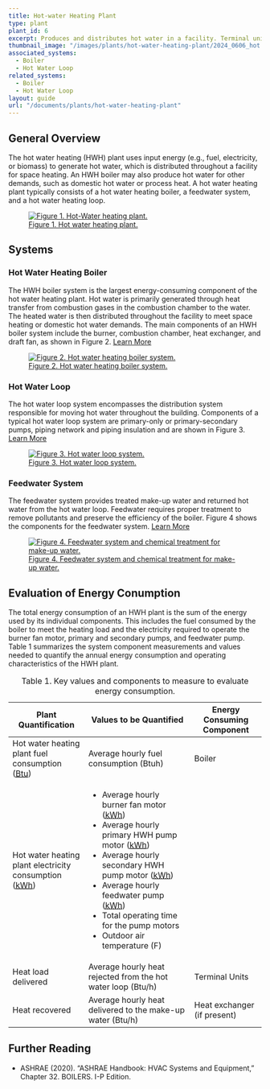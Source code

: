 ```yaml
---
title: Hot-water Heating Plant
type: plant
plant_id: 6
excerpt: Produces and distributes hot water in a facility. Terminal units are used to reject heat from the hot water and provide heating to one or more spaces.
thumbnail_image: "/images/plants/hot-water-heating-plant/2024_0606_hot water plant_thumbnail-RESIZED-01.jpg"
associated_systems:
  - Boiler
  - Hot Water Loop
related_systems:
  - Boiler
  - Hot Water Loop
layout: guide
url: "/documents/plants/hot-water-heating-plant"
---
```


## General Overview

The hot water heating (HWH) plant uses input energy (e.g., fuel, electricity, or biomass) to generate hot water, which is distributed throughout a facility for space heating. An HWH boiler may also produce hot water for other demands, such as domestic hot water or process heat. A hot water heating plant typically consists of a hot water heating boiler, a feedwater system, and a hot water heating loop. 

<a href="/images/plants/hot-water-heating-plant/2024_0416_HWP plant_figure 1 updated.jpg">
    <figure class="figure mb-0 mt-3">
        <img src="/images/plants/hot-water-heating-plant/2024_0416_HWP plant_figure 1 updated.jpg" class="figure-img img-fluid rounded" alt="Figure 1. Hot-Water heating plant.">
        <figcaption class="figure-caption text-left">Figure 1. Hot water heating plant.</figcaption>
    </figure>
</a>

## Systems

### Hot Water Heating Boiler

The HWH boiler system is the largest energy-consuming component of the hot water heating plant. Hot water is primarily generated through heat transfer from combustion gases in the combustion chamber to the water. The heated water is then distributed throughout the facility to meet space heating or domestic hot water demands. The main components of an HWH boiler system include the burner, combustion chamber, heat exchanger, and draft fan, as shown in Figure 2.
<a class="continue" href="/documents/systems/boiler"><span>Learn More</span><i class="fa fa-arrow-right"></i></a> 

<a href="/images/plants/hot-water-heating-plant/2024_0416_HWP plant_figure 2 updated.jpg">
    <figure class="figure mb-4 mt-3">
        <img src="/images/plants/hot-water-heating-plant/2024_0416_HWP plant_figure 2 updated.jpg" class="figure-img img-fluid rounded" alt="Figure 2. Hot water heating boiler system.">
        <figcaption class="figure-caption text-left">Figure 2. Hot water heating boiler system.</figcaption>
    </figure>
</a>

### Hot Water Loop

The hot water loop system encompasses the distribution system responsible for moving hot water throughout the building. Components of a typical hot water loop system are primary-only or primary-secondary pumps, piping network and piping insulation and are shown in Figure 3.
<a class="continue" href="/documents/systems/hot-water-loop"><span>Learn More</span><i class="fa fa-arrow-right"></i></a> 

<a href="/images/plants/hot-water-heating-plant/2024_0416_HWP plant_figure 3 updated.jpg">
    <figure class="figure mb-4 mt-3">
        <img src="/images/plants/hot-water-heating-plant/2024_0416_HWP plant_figure 3 updated.jpg" class="figure-img img-fluid rounded" alt="Figure 3. Hot water loop system.">
        <figcaption class="figure-caption text-left">Figure 3. Hot water loop system.</figcaption>
    </figure>
</a>

### Feedwater System

The feedwater system provides treated make-up water and returned hot water from the hot water loop. Feedwater requires proper treatment to remove pollutants and preserve the efficiency of the boiler. Figure 4 shows the components for the feedwater system.
<a class="continue" href="/documents/systems/feedwater"><span>Learn More</span><i class="fa fa-arrow-right"></i></a> 

<a href="/images/plants/hot-water-heating-plant/2024_0416_HWP plant_figure 4 updated.jpg">
    <figure class="figure mb-4 mt-3">
        <img src="/images/plants/hot-water-heating-plant/2024_0416_HWP plant_figure 4 updated.jpg" class="figure-img img-fluid rounded" alt="Figure 4. Feedwater system and chemical treatment for make-up water.">
        <figcaption class="figure-caption text-left">Figure 4. Feedwater system and chemical treatment for make-up water.</figcaption>
    </figure>
</a>

## Evaluation of Energy Conumption

The total energy consumption of an HWH plant is the sum of the energy used by its individual components. This includes the fuel consumed by the boiler to meet the heating load and the electricity required to operate the burner fan motor, primary and secondary pumps, and feedwater pump. Table 1 summarizes the system component measurements and values needed to quantify the annual energy consumption and operating characteristics of the HWH plant.  

<div class="table-wrapper">
<table>
    <caption>Table 1. Key values and components to measure to evaluate energy consumption.</caption>
    <thead>
        <tr>
            <th style="width: 30%">
                Plant Quantification
            </th>
            <th>
                Values to be Quantified
            </th>
            <th>
                Energy Consuming Component
            </th>
        </tr>
    <tbody>
        <tr>
            <td>
                Hot water heating plant fuel consumption (<a class="glossary-link" href="/glossary#btu"><abbr title="British Thermal Unit">Btu</abbr></a>)
            </td>
            <td>
                Average hourly fuel consumption (Btuh)
            </td>
            <td>
                Boiler
            </td>
        </tr>
        <tr>
            <td>
                Hot water heating plant electricity consumption (<a class="glossary-link" href="/glossary#kwh"><abbr title="Kilowatt Hour">kWh</abbr></a>)
            </td>
            <td>
                <ul>
                    <li>Average hourly burner fan motor (<a class="glossary-link" href="/glossary#kwh"><abbr title="Kilowatt Hour">kWh</abbr></a>)</li>
                    <li>Average hourly primary HWH pump motor (<a class="glossary-link" href="/glossary#kwh"><abbr title="Kilowatt Hour">kWh</abbr></a>)</li>
                    <li>Average hourly secondary HWH pump motor (<a class="glossary-link" href="/glossary#kwh"><abbr title="Kilowatt Hour">kWh</abbr></a>)</li>
                    <li>Average hourly feedwater pump (<a class="glossary-link" href="/glossary#kwh"><abbr title="Kilowatt Hour">kWh</abbr></a>)</li>
                    <li>Total operating time for the pump motors</li>
                    <li>Outdoor air temperature (F)</li>
                </ul>
            </td>
            <td>
            </td>
        </tr>
        <tr>
            <td>
                Heat load delivered
            </td>
            <td>
                Average hourly heat rejected from the hot water loop (Btu/h)
            </td>
            <td>
                Terminal Units
            </td>
        </tr>
        <tr>
            <td>
                Heat recovered
            </td>
            <td>
                Average hourly heat delivered to the make-up water (Btu/h)
            </td>
            <td>
                Heat exchanger (if present)
            </td>
        </tr>
    </tbody>
</table> 
</div>

## Further Reading

- ASHRAE (2020). “ASHRAE Handbook: HVAC Systems and Equipment,” Chapter 32. BOILERS. I-P Edition.